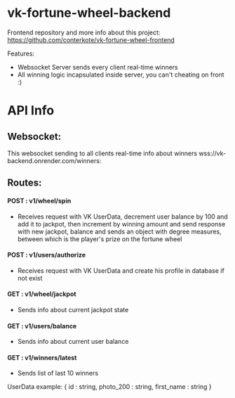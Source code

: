 # vk-fortune-wheel-backend

Frontend repository and more info about this project:
https://github.com/conterkote/vk-fortune-wheel-frontend

Features:
- Websocket Server sends every client real-time winners
- All winning logic incapsulated inside server, you can't cheating on front :)

# API Info

## Websocket:

This websocket sending to all clients real-time info about winners
wss://vk-backend.onrender.com/winners:

## Routes:

#### POST : v1/wheel/spin
* Receives request with VK UserData, decrement user balance by 100 and add it to jackpot, then increment by winning amount and send response with new jackpot, balance and sends an object with degree measures, between which is the player's prize on the fortune wheel


#### POST : v1/users/authorize
* Receives request with VK UserData and create his profile in database if not exist

#### GET : v1/wheel/jackpot
* Sends info about current jackpot state

#### GET : v1/users/balance
* Sends info about current user balance

#### GET : v1/winners/latest
* Sends list of last 10 winners

UserData example: {
  id : string,
  photo_200 : string,
  first_name : string
}
